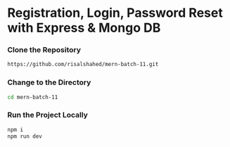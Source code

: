 # Registration, Login, Password Reset with Express & Mongo DB

### Clone the Repository

```bash
https://github.com/risalshahed/mern-batch-11.git
```

### Change to the Directory

```bash
cd mern-batch-11
```

### Run the Project Locally

```bash
npm i
npm run dev
```
